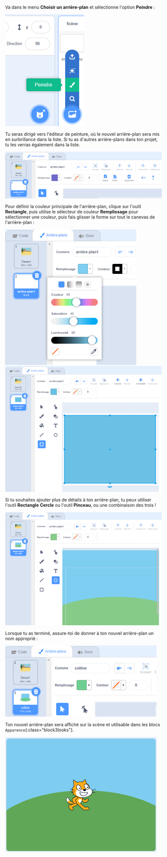 Va dans le menu **Choisir un arrière-plan** et sélectionne l'option **Peindre** :

![L'option « Peindre » dans le menu « Choisir un arrière-plan ».](images/paint-backdrop.png)

Tu seras dirigé vers l'éditeur de peinture, où le nouvel arrière-plan sera mis en surbrillance dans la liste. Si tu as d'autres arrière-plans dans ton projet, tu les verras également dans la liste.

![Le nouvel arrière-plan s'ouvre dans l'éditeur de peinture et est mis en surbrillance dans la liste.](images/new-background-in-editor.png)

Pour définir la couleur principale de l'arrière-plan, clique sur l'outil **Rectangle**, puis utilise le sélecteur de couleur **Remplissage** pour sélectionner une couleur, puis fais glisser la forme sur tout le canevas de l'arrière-plan :

![Le menu du sélecteur de couleur de remplissage avec les curseurs « Couleur », « Saturation » et « Luminosité ».](images/fill-colour-tool.png) ![Un rectangle bleu clair dessiné plus grand que le canevas pour créer un arrière-plan entièrement bleu clair.](images/single-colour-backdrop.png)

Si tu souhaites ajouter plus de détails à ton arrière-plan, tu peux utiliser l'outil **Rectangle** **Cercle** ou l'outil **Pinceau**, ou une combinaison des trois !

![L'arrière-plan avec le rectangle bleu clair, et devant lui, un petit cercle vert représentant une colline.](images/hill-backdrop.png)

Lorsque tu as terminé, assure-toi de donner à ton nouvel arrière-plan un nom approprié :

![La zone de nom de l'arrière-plan avec le mot « Colline » saisi.](images/name-backdrop.png)

Ton nouvel arrière-plan sera affiché sur la scène et utilisable dans les blocs `Apparence`{:class="block3looks"}.

![Le nouvel arrière-plan Colline et le sprite Chat Scratch sur la scène.](images/finished-backdrop.png)
